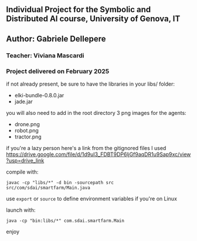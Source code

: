 ## Individual Project for the Symbolic and Distributed AI course, University of Genova, IT 
## Author: Gabriele Dellepere
### Teacher: Viviana Mascardi
### Project delivered on February 2025

if not already present, be sure to have the libraries in your libs/ folder:

- elki-bundle-0.8.0.jar
- jade.jar

you will also need to add in the root directory 3 png images for the agents:
- drone.png
- robot.png
- tractor.png

if you're a lazy person here's a link from the gitignored files I used
https://drive.google.com/file/d/1d9uI3_FDBT9DP6ljGf9aqDR1u9Sap9xc/view?usp=drive_link

compile with:

```
javac -cp "libs/*" -d bin -sourcepath src src/com/sdai/smartfarm/Main.java
```

use ```export``` or ```source``` to define environment variables if you're on Linux

launch with:

```
java -cp "bin:libs/*" com.sdai.smartfarm.Main
```

enjoy
